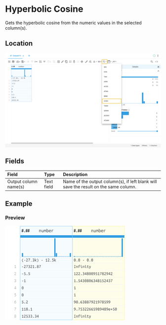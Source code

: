 # Hyperbolic Cosine
Gets the hyperbolic cosine from the numeric values in the selected column(s).
## Location
![Hyperbolic Cosine on the interface](../../docs/screenshots/location/cosh.png)
## Fields
| Field | Type | Description |
| :--- | :--- | :--- |
| Output column name(s) | Text field | Name of the output column(s), if left blank will save the result on the same column. |
## Example
### Preview
![Hyperbolic Cosine example](../../docs/screenshots/table/cosh.png)